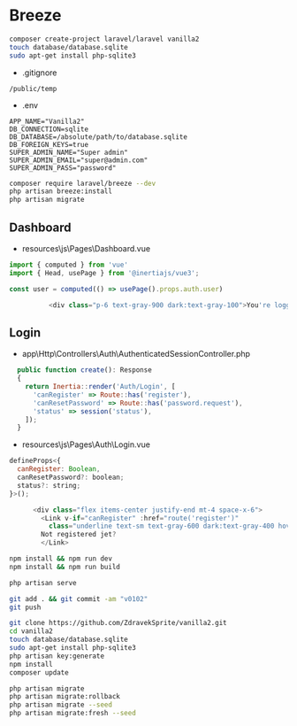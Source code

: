 # Breeze

```bash
composer create-project laravel/laravel vanilla2
touch database/database.sqlite
sudo apt-get install php-sqlite3
```

- .gitignore

```text
/public/temp
```

- .env

```edit
APP_NAME="Vanilla2"
DB_CONNECTION=sqlite
DB_DATABASE=/absolute/path/to/database.sqlite
DB_FOREIGN_KEYS=true
SUPER_ADMIN_NAME="Super admin"
SUPER_ADMIN_EMAIL="super@admin.com"
SUPER_ADMIN_PASS="password"
```

```bash
composer require laravel/breeze --dev
php artisan breeze:install
php artisan migrate
```

## Dashboard

- resources\js\Pages\Dashboard.vue

```js
import { computed } from 'vue'
import { Head, usePage } from '@inertiajs/vue3';

const user = computed(() => usePage().props.auth.user)

          <div class="p-6 text-gray-900 dark:text-gray-100">You're logged in as: {{ user.name }}!</div>
```

## Login

- app\Http\Controllers\Auth\AuthenticatedSessionController.php

```js
  public function create(): Response
  {
    return Inertia::render('Auth/Login', [
      'canRegister' => Route::has('register'),
      'canResetPassword' => Route::has('password.request'),
      'status' => session('status'),
    ]);
  }
```

- resources\js\Pages\Auth\Login.vue

```js
defineProps<{
  canRegister: Boolean,
  canResetPassword?: boolean;
  status?: string;
}>();

      <div class="flex items-center justify-end mt-4 space-x-6">
        <Link v-if="canRegister" :href="route('register')"
          class="underline text-sm text-gray-600 dark:text-gray-400 hover:text-gray-900 dark:hover:text-gray-100 rounded-md focus:outline-none focus:ring-2 focus:ring-offset-2 focus:ring-indigo-500 dark:focus:ring-offset-gray-800">
        Not registered jet?
        </Link>
```

```bash
npm install && npm run dev
npm install && npm run build
```

```bash
php artisan serve
```

```bash
git add . && git commit -am "v0102"
git push
```

```bash
git clone https://github.com/ZdravekSprite/vanilla2.git
cd vanilla2
touch database/database.sqlite
sudo apt-get install php-sqlite3
php artisan key:generate
npm install
composer update

php artisan migrate
php artisan migrate:rollback
php artisan migrate --seed
php artisan migrate:fresh --seed
```
